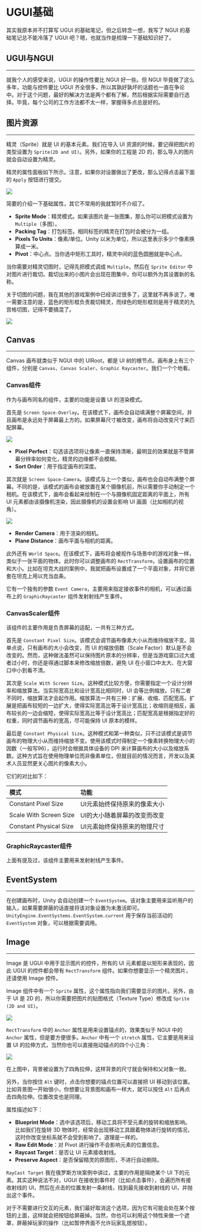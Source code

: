# UGUI基础

其实我原本并不打算写 UGUI 的基础笔记，但之后转念一想，我写了 NGUI 的基础笔记总不能冷落了 UGUI 吧？嗯，也就当作是梳理一下基础知识好了。

## UGUI与NGUI

---

就我个人的感受来说，UGUI 的操作性要比 NGUI 好一些。但 NGUI 毕竟做了这么多年，功能与控件要比 UGUI 齐全很多，所以其孰好孰坏的话题也一直在争论中。对于这个问题，最好的解决方法是两个都有了解，然后根据实际需要自行选择。毕竟，每个公司的工作方法都不太一样，掌握得多点总是好的。

## 图片资源

---

精灵（Sprite）就是 UI 的基本元素。我们在导入 UI 资源的时候，要记得把图片的类型设置为 `Sprite(2D and UI)`。另外，如果你的工程是 2D 的，那么导入的图片就会自动设置为精灵。

精灵的属性面板如下所示。注意，如果你对设置做出了更改，那么记得点击最下面的 `Apply` 按钮进行提交。

![](http://obkyr9y96.bkt.clouddn.com/image/post/U3D/UGUI%E5%9F%BA%E7%A1%80/01.png)

简要的介绍一下基础属性，其它不常用的我就暂时不介绍了。

* **Sprite Mode**：精灵模式。如果该图片是一张图集，那么你可以把模式设置为 `Multiple`（多图）。
* **Packing Tag**：打包标签。相同标签的精灵在打包时会被分为一组。
* **Pixels To Units**：像素/单位。Unity 以米为单位，所以这里表示多少个像素换算成一米。
* **Pivot**：中心点。当你选中矩形工具时，精灵中间的蓝色圆圈就是中心点。

当你需要对精灵切图时，记得先把模式调成 `Multiple`，然后在 `Sprite Editor` 中对图片进行裁切。裁切出来的小图片会出现在图集中，你可以额外为其设置新的名称。

关于切图的问题，我在其他的游戏案例中已经讲过很多了，这里就不再多说了。唯一需要注意的是，蓝色的矩形框负责裁切精灵，而绿色的矩形框则是用于精灵的九宫格切图，记得不要搞混了。

![](http://obkyr9y96.bkt.clouddn.com/image/post/U3D/MVC%E5%BC%80%E5%8F%91%E4%BF%84%E7%BD%97%E6%96%AF%E6%96%B9%E5%9D%97/06.png)

## Canvas

---

Canvas 画布就类似于 NGUI 中的 UIRoot，都是 UI 树的根节点。画布身上有三个组件，分别是 `Canvas`、`Canvas Scaler`、`Graphic Raycaster`。我们一个个地看。

### Canvas组件

作为与画布同名的组件，主要的功能是设置 UI 的渲染模式。

首先是 `Screen Space-Overlay`。在该模式下，画布会自动填满整个屏幕空间，并且画布是永远处于屏幕最上方的。如果屏幕尺寸被改变，画布将自动改变尺寸来匹配屏幕。

![](http://obkyr9y96.bkt.clouddn.com/image/post/U3D/UGUI%E5%9F%BA%E7%A1%80/02.png)

* **Pixel Perfect**：勾选该选项将让像素一直保持清晰，最明显的效果就是不管屏幕分辨率如何变化，精灵的边缘都不会模糊。
* **Sort Order**：用于指定画布的深度。

其次就是 `Screen Space-Camera`。该模式与上一个类似，画布也会自动布满整个屏幕。不同的是，该模式的画布会被放置在某个摄像机前，所以需要你手动制定一个相机。在该模式下，画布会看起来绘制在一个与摄像机固定距离的平面上，所有 UI 元素都由该摄像机渲染，因此摄像机的设置会影响 UI 画面（比如相机的视角）。

![](http://obkyr9y96.bkt.clouddn.com/image/post/U3D/UGUI%E5%9F%BA%E7%A1%80/03.png)

* **Render Camera**：用于渲染的相机。
* **Plane Distance**：画布平面与相机的距离。

此外还有 `World Space`。在该模式下，画布将会被视作与场景中的游戏对象一样，类似于一张平面的物体。此时你可以调整画布的 `RectTransform`，设置画布的位置和大小。比如在坦克大战的案例中，我就把画布设置成了一个平面对象，并将它嵌套在坦克上用以充当血条。

它有一个独有的参数 `Event Camera`，主要用来指定接收事件的相机，可以通过画布上的 `GraphicRaycaster` 组件发射射线产生事件。

### CanvasScaler组件

该组件的主要作用是负责屏幕的适配，一共有三种方式。

首先是 `Constant Pixel Size`。该模式会调节画布像素大小从而维持缩放不变。简单点说，只有画布的大小会改变，而 UI 的缩放倍数（Scale Factor）默认是不会改变的。然而，这种做法虽然可以保持图片原本的分辨率，但是当游戏窗口过大或者过小时，你还是得通过脚本来修改缩放倍数，避免 UI 在小窗口中太大、在大窗口中小到看不清。

其次是 `Scale With Screen Size`。这种模式比较方便，你需要指定一个设计分辨率和缩放算法。当实际宽高比和设计宽高比相同时，UI 会等比例缩放。只有二者不同时，缩放算法才会起作用。缩放算法一共有三种：扩展、收缩、匹配宽高。扩展是把画布较短的一边扩大，使得实际宽高比等于设计宽高比；收缩则是相反，画布较长的一边会缩短，使得实际宽高比等于设计宽高比；匹配宽高是根据指定好的权重，同时调节画布的宽高，尽可能保持 UI 原本的模样。

最后是 `Constant Physical Size`。这种模式和第一种类似，只不过该模式是调节画布的物理大小从而维持缩放不变。使用该模式时得制定一个像素转换物理大小的因数（一般写96），运行时会根据具体设备的 DPI 来计算画布的大小以及缩放系数。这种方式旨在使用物理单位而非像素单位，但就目前的情况而言，开发以及美术人员显然更关心图片的像素大小。

它们的对比如下：

| 模式 | 功能 |
| :--- | :--- |
| Constant Pixel Size | UI元素始终保持原来的像素大小 |
| Scale With Screen Size | UI的大小随着屏幕的改变而改变 |
| Constant Physical Size | UI元素始终保持原来的物理尺寸 |

### GraphicRaycaster组件

上面有提及过，该组件主要用来发射射线产生事件。

## EventSystem

---

在创建画布时，Unity 会自动创建一个 `EventSystem`。该对象主要用来监听用户的输入，如果需要屏蔽的话直接将该对象设置为未激活即可。`UnityEngine.EventSystems.EventSystem.current` 用于保存当前活动的 `EventSystem` 对象，可以根据需要调用。

## Image

---

Image 是 UGUI 中用于显示图片的控件，所有的 UI 元素都是以矩形来表现的，因此 UGUI 的控件都会带有 `RectTransform` 组件。如果你想要显示一个精灵图片，还请使用 Image 控件。

Image 组件中有一个 `Sprite` 属性，这个属性指向我们需要显示的图片。另外，由于 UI 是 2D 的，所以你需要把图片的贴图格式（Texture Type）修改成 `Sprite (2D and UI)`。

![](http://obkyr9y96.bkt.clouddn.com/image/post/U3D/UGUI%E5%9F%BA%E7%A1%80/04.png)

`RectTransform` 中的 `Anchor` 属性是用来设置锚点的，效果类似于 NGUI 中的 `Anchor` 属性，但是要方便很多。`Anchor` 中有一个 `stretch` 属性，它主要是用来设置 UI 的拉伸方式，当然你也可以直接拖动锚点的四个小三角：

![](http://obkyr9y96.bkt.clouddn.com/image/post/U3D/UGUI%E5%9F%BA%E7%A1%80/05.png)

在上图中，背景被设置为了四角拉伸，这样背景的尺寸就会保持和父对象一致。

另外，当你按住 `Alt` 键时，点击你想要的锚点位置可以直接把 UI 移动到该位置。比如背景图一开始很小，你想要让背景图和画布一样大，就可以按住 `Alt` 后再点击四角拉伸。位置改变也是同理。

属性描述如下：

* **Blueprint Mode**：选中该选项后，移动工具将不受元素的旋转和缩放影响。比如我们在旋转 3D 物体时，经常会出现移动工具跟着物体进行旋转的情况，这时你改变坐标系就不会受到影响了。道理是一样的。
* **Raw Edit Mode**：对 Pivot 进行操作不会影响元素的位置信息。
* **Raycast Target**：是否让 UI 元素接收射线。
* **Preserve Aspect**：是否保留精灵的原图形，不进行自动剔除。

`RayCast Target` 我在俄罗斯方块案例中讲过，主要的作用是隔绝某个 UI 下的元素。其实这种说法不对，UGUI 在接收到事件时（比如点击事件），会遍历所有接收射线的 UI，然后在点击的位置发射一条射线，找到最先接收到射线的 UI，并抛出这个事件。

对于不需要进行交互的元素，我们最好取消这个选项，因为它有可能会处在某个按钮的上面，这样就会把按钮给屏蔽掉。当然，你也可以利用这个特性来做一个遮罩，屏蔽掉玩家的操作（比如暂停界面不允许玩家乱摁按钮）。